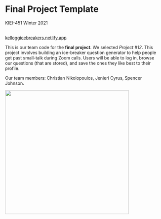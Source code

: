 # Final Project Template

KIEI-451 Winter 2021

<br>
<div> 
          <a href= "https://kelloggicebreakers.netlify.app/"
             <p> kelloggicebreakers.netlify.app </p>
             </a>

<p>This is our team code for the <b>final project</b>. We selected <i>Project #12</i>. This project involves building an ice-breaker question generator to help people get past small-talk during Zoom calls. Users will be able to log in, browse our questions (that are stored), and save the ones they like best to their profile. <p>
<p>Our team members: Christian Nikolopoulos, Jenieri Cyrus, Spencer Johnson.<p>

<p><img src="http://www.staffmanagement.com/wp-content/uploads/2016/03/SmallTalk.jpg"width="400" height="400" alt="">
          </p>
